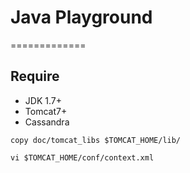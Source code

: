 # Java Playground
=============

## Require
* JDK 1.7+
* Tomcat7+
* Cassandra

`copy doc/tomcat_libs $TOMCAT_HOME/lib/`

`vi $TOMCAT_HOME/conf/context.xml`
